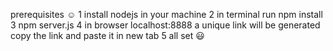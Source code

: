 prerequisites ☺️
1 install nodejs in your machine 
2 in terminal run npm install
3 npm server.js
4 in browser localhost:8888 a unique link will be generated copy the link and paste it in new tab
5 all set 😃